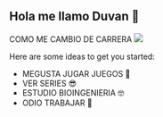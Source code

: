 ## Hola me llamo Duvan 👋
COMO ME CAMBIO DE CARRERA
<img src="https://medellin.lhm.com.co/wp-content/uploads/2020/11/AGUACATE-chocket1_result-1.png"/>


Here are some ideas to get you started:

- MEGUSTA JUGAR JUEGOS 🤩
- VER SERIES 😎
- ESTUDIO BIOINGENIERIA 🤓
- ODIO TRABAJAR 🤢

